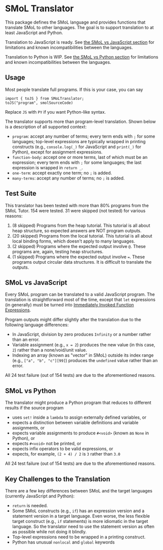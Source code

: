 # SMoL Translator

This package defines the SMoL language and provides functions that
translate SMoL to other languages. The goal is to support translation
to at least JavaScript and Python.

Translation to JavaScript is ready. See [the SMoL vs JavaScript
section](#smol-vs-javascript) for limitations and known
incompatibilities between the languages.

Translation to Python is WIP. See [the SMoL vs Python
section](#smol-vs-python) for limitations and known incompatibilities
between the languages.

## Usage

Most people translate full programs. If this is your case, you can say

```
import { toJS } from SMoLTranslator;
toJS("program", smolSourceCode)
```

Replace `JS` with `PY` if you want Python-like syntax.

The translator supports more than program-level translation. Shown
below is a description of all supported context:

- `program`: accept any number of terms; every term ends with `;` for
  some languages; top-level expressions are typically wrapped in
  printing constructs (e.g., `console.log(_)` for JavaScript and
  `print(_)` for Python), except for assignment expressions.
- `function-body`: accept one or more terms, last of which must be an
  expression; every term ends with `;` for some languages; the last
  expression is wrapped in `return _`.
- `one-term`: accept exactly one term; no `;` is added.
- `many-terms`: accept any number of terms; no `;` is added.

## Test Suite

This translator has been tested with more than 80% programs from the
SMoL Tutor. 154 were tested. 31 were skipped (not tested) for various
reasons:

1. (8 skipped) Programs from the heap tutorial. This tutorial is all
   about heap structure, so expected answers are NOT program outputs.
2. (20 skipped) Programs from the local tutorial. This tutorial is all
   about local binding forms, which doesn't apply to many languages.
3. (2 skipped) Programs where the expected output involve `@`. These
   programs are, again, testing heap structures.
4. (1 skipped) Programs where the expected output involve `=`. These
   programs output circular data structures. It is difficult to
   translate the outputs.

## SMoL vs JavaScript

Every SMoL program can be translated to a valid JavaScript program.
The translation is straightforward most of the time, except that `let`
expressions (in generally) must be turned into [Immediately Invoked
Function
Expressions](https://developer.mozilla.org/en-US/docs/Glossary/IIFE).

Program outputs might differ slightly after the translation due to the
following language differences:

- In JavaScript, division by zero produces `Infinity` or a number
  rather than an error.
- Variable assignment (e.g., `x = 2`) produces the new value (in this
  case, `2`) rather than a none/void/unit value.
- Indexing an array (known as "vector" in SMoL) outside its index
  range (e.g., `["a", "b", "c"][99]`) produces the `undefined` value
  rather than an error.

All 24 test failure (out of 154 tests) are due to the aforementioned
reasons.

## SMoL vs Python

The translator might produce a Python program that reduces to
different results if the source program

- uses `set!` inside a `lambda` to assign externally defined
  variables, or
- expects a distinction between variable definitions and variable
  assignments, or
- expects variable assignments to produce `#<void>` (known as `None`
  in Python), or
- expects `#<void>` not be printed, or
- expects infix operators to be valid expressions, or
- expects, for example, `(2 + 4) / 2` is `3` rather than `3.0`

All 24 test failure (out of 154 tests) are due to the aforementioned
reasons.

## Key Challenges to the Translation

There are a few key differences between SMoL and the target languages
(currently JavaScript and Python):

- `return` is needed.
- Some SMoL constructs (e.g., `if`) has an expression version and a
  statement version in a target language. Even worse, the less
  flexible target construct (e.g., `if` statements) is more idiomatic
  in the target language. So the translator need to use the statement
  version as often as possible while not doing it blindly.
- Top-level expressions need to be wrapped in a printing construct.
- Python has unusual `nonlocal` and `global` keywords
